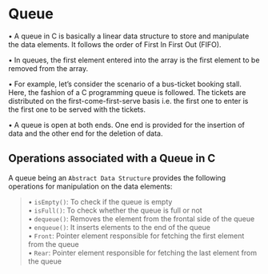 # Queue

• A queue in C is basically a linear data structure to store and manipulate the data elements. It follows the order of First In First Out (FIFO).

• In queues, the first element entered into the array is the first element to be removed from the array.

• For example, let’s consider the scenario of a bus-ticket booking stall. Here, the fashion of a C programming queue is followed. The tickets are distributed on the first-come-first-serve basis i.e. the first one to enter is the first one to be served with the tickets.

• A queue is open at both ends. One end is provided for the insertion of data and the other end for the deletion of data.

## Operations associated with a Queue in C

A queue being an `Abstract Data Structure` provides the following operations for manipulation on the data elements:

>• `isEmpty()`: To check if the queue is empty<br>
>• `isFull()`: To check whether the queue is full or not<br>
>• `dequeue()`: Removes the element from the frontal side of the queue<br>
>• `enqueue()`: It inserts elements to the end of the queue<br>
>• `Front`: Pointer element responsible for fetching the first element from the queue<br>
>• `Rear`: Pointer element responsible for fetching the last element from the queue<br>
